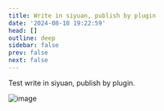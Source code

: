 ```yaml
---
title: Write in siyuan, publish by plugin
date: '2024-08-10 19:22:59'
head: []
outline: deep
sidebar: false
prev: false
next: false
---
```




Test write in siyuan, publish by plugin.

​![image](https://raw.githubusercontent.com/Wetoria/mine-site/main/images/image-20240810192338-h1ztfmk.png)​
